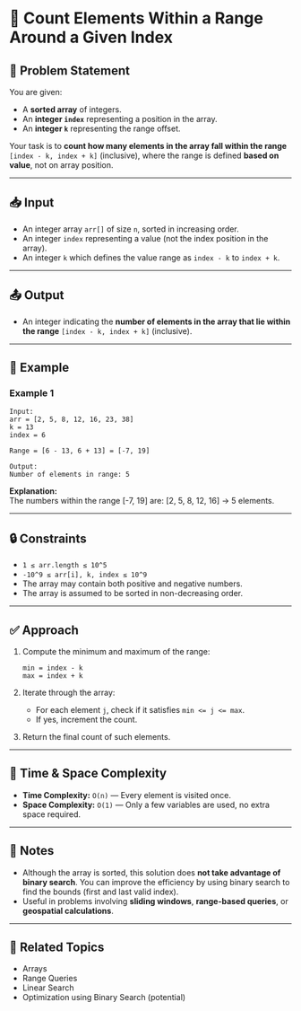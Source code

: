 # 📏 Count Elements Within a Range Around a Given Index

## 🧩 Problem Statement

You are given:

- A **sorted array** of integers.
- An **integer `index`** representing a position in the array.
- An **integer `k`** representing the range offset.

Your task is to **count how many elements in the array fall within the range** `[index - k, index + k]` (inclusive), where the range is defined **based on value**, not on array position.

---

## 📥 Input

- An integer array `arr[]` of size `n`, sorted in increasing order.
- An integer `index` representing a value (not the index position in the array).
- An integer `k` which defines the value range as `index - k` to `index + k`.

---

## 📤 Output

- An integer indicating the **number of elements in the array that lie within the range** `[index - k, index + k]` (inclusive).

---

## 🧠 Example

### Example 1

```
Input:  
arr = [2, 5, 8, 12, 16, 23, 38]  
k = 13  
index = 6

Range = [6 - 13, 6 + 13] = [-7, 19]

Output:  
Number of elements in range: 5
```

**Explanation:**  
The numbers within the range [-7, 19] are: [2, 5, 8, 12, 16] → 5 elements.

---

## 🔒 Constraints

- `1 ≤ arr.length ≤ 10^5`
- `-10^9 ≤ arr[i], k, index ≤ 10^9`
- The array may contain both positive and negative numbers.
- The array is assumed to be sorted in non-decreasing order.

---

## ✅ Approach

1. Compute the minimum and maximum of the range:
   ```
   min = index - k  
   max = index + k
   ```

2. Iterate through the array:
    - For each element `j`, check if it satisfies `min <= j <= max`.
    - If yes, increment the count.

3. Return the final count of such elements.

---

## 🧠 Time & Space Complexity

- **Time Complexity:** `O(n)` — Every element is visited once.
- **Space Complexity:** `O(1)` — Only a few variables are used, no extra space required.

---

## 📌 Notes

- Although the array is sorted, this solution does **not take advantage of binary search**. You can improve the efficiency by using binary search to find the bounds (first and last valid index).
- Useful in problems involving **sliding windows**, **range-based queries**, or **geospatial calculations**.

---

## 📂 Related Topics

- Arrays
- Range Queries
- Linear Search
- Optimization using Binary Search (potential)
